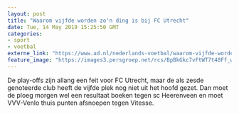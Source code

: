 ```yaml
---
layout: post
title: "Waarom vijfde worden zo'n ding is bij FC Utrecht"
date: Tue, 14 May 2019 15:25:50 GMT
categories: 
- sport 
- voetbal 
externe_link: "https://www.ad.nl/nederlands-voetbal/waarom-vijfde-worden-zo-n-ding-is-bij-fc-utrecht~a5af6aae/"
feature_image: "https://images3.persgroep.net/rcs/BpBkGkc7vFtWT7t48Ff_wSdl5zI/diocontent/148095068/_fitwidth/400/?appId=21791a8992982cd8da851550a453bd7f&quality=0.7"
---
```


De play-offs zijn allang een feit voor FC Utrecht, maar de als zesde genoteerde club heeft de vijfde plek nog niet uit het hoofd gezet. Dan moet de ploeg morgen wel een resultaat boeken tegen sc Heerenveen en moet VVV-Venlo thuis punten afsnoepen tegen Vitesse.
